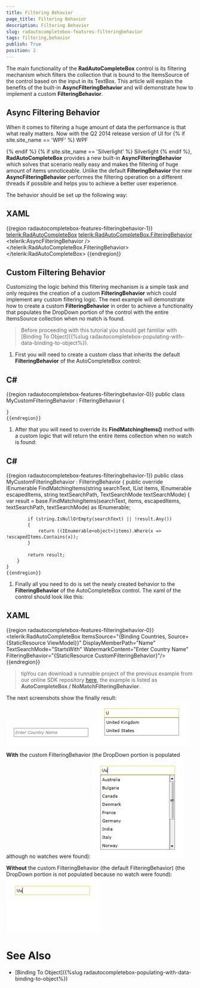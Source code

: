 ```yaml
---
title: Filtering Behavior
page_title: Filtering Behavior
description: Filtering Behavior
slug: radautocompletebox-features-filteringbehavior
tags: filtering,behavior
publish: True
position: 2
---
```



The main functionality of the __RadAutoCompleteBox__ control is its filtering mechanism which filters the collection that is bound to the ItemsSource of the control
        based on the input in its TextBox. This article will explain the benefits of the built-in __AsyncFilteringBehavior__ and 
        will demonstrate how to implement a custom __FilteringBehavior__.
      

## Async Filtering Behavior

When it comes to filtering a huge amount of data the performance is that what really matters. 
          Now with the Q2 2014 release version of UI for 
  {% if site.site_name == 'WPF' %}
WPF

 {% endif %}
  {% if site.site_name == 'Silverlight' %}
Silverlight
 {% endif %}, __RadAutoCompleteBox__
          provides a new built-in __AsyncFilteringBehavior__ which solves that scenario really easy and makes the filtering of huge amount of items unnoticeable. 
          Unlike the default __FilteringBehavior__ the new __AsyncFilteringBehavior__ performes the filtering operation on a different threads
          if possible and helps you to achieve a better user experience.
        

The behavior should be set up the following way:

## XAML

{{region radautocompletebox-features-filteringbehavior-1}}
	<telerik:RadAutoCompleteBox>
		<telerik:RadAutoCompleteBox.FilteringBehavior>
			<telerik:AsyncFilteringBehavior />
		</telerik:RadAutoCompleteBox.FilteringBehavior>
	</telerik:RadAutoCompleteBox>
	{{endregion}}



## Custom Filtering Behavior

Customizing the logic behind this filtering mechanism is a simple task and only requires the creation of a custom __FilteringBehavior__
          which could implement any custom filtering logic. The next example will demonstrate how to create a custom __FilteringBehavior__ in order to achieve a functionality
          that populates the DropDown portion of the control with the entire ItemsSource collection when no match is found.
        

>Before proceeding with this tutorial you should get familiar with [Binding To Object]({%slug radautocompletebox-populating-with-data-binding-to-object%}).
          

1. First you will need to create a custom class that inherits the default __FilteringBehavior__ of the AutoCompleteBox control:
            

## C#

{{region radautocompletebox-features-filteringbehavior-0}}
	public class MyCustomFilteringBehavior : FilteringBehavior
	{
	
	}
	{{endregion}}



1. After that you will need to override its __FindMatchingItems()__ method with a custom logic that will return the entire items collection when no watch is found:
            

## C#

{{region radautocompletebox-features-filteringbehavior-1}}
	public class MyCustomFilteringBehavior : FilteringBehavior
	{
		public override IEnumerable<object> FindMatchingItems(string searchText, IList items, IEnumerable<object> escapedItems, string textSearchPath, TextSearchMode textSearchMode)
		{
			var result = base.FindMatchingItems(searchText, items, escapedItems, textSearchPath, textSearchMode) as IEnumerable<object>;
	 
			if (string.IsNullOrEmpty(searchText) || !result.Any())
			{
				return ((IEnumerable<object>)items).Where(x => !escapedItems.Contains(x));
			}
	
			return result;
		}
	}
	{{endregion}}



1. Finally all you need to do is set the newly created behavior to the __FilteringBehavior__ of the AutoCompleteBox control. The xaml of the control should look like this:
            

## XAML

{{region radautocompletebox-features-filteringbehavior-0}}
	<telerik:RadAutoCompleteBox ItemsSource="{Binding Countries, Source={StaticResource ViewModel}}"
								DisplayMemberPath="Name" 
								TextSearchMode="StartsWith"
								WatermarkContent="Enter Country Name"
								FilteringBehavior="{StaticResource CustomFilteringBehavior}"/>
	{{endregion}}



>tipYou can download a runnable project of the previous example from our online SDK repository 
            [here](https://github.com/telerik/xaml-sdk), the example is listed as __AutoCompleteBox / NoMatchFilteringBehavior__.
          

The next screenshots show the finally result:
        ![radautocompletebox-features-filteringbehavior-1](images/radautocompletebox-features-filteringbehavior-1.png)![radautocompletebox-features-filteringbehavior-2](images/radautocompletebox-features-filteringbehavior-2.png)

__With__ the custom FilteringBehavior (the DropDown portion is populated although no watches were found):
        ![radautocompletebox-features-filteringbehavior-3](images/radautocompletebox-features-filteringbehavior-3.png)

__Without__ the custom FilteringBehavior (the default FilteringBehavior) (the DropDown portion is not populated because no watch were found):
        ![radautocompletebox-features-filteringbehavior-4](images/radautocompletebox-features-filteringbehavior-4.png)

# See Also

 * [Binding To Object]({%slug radautocompletebox-populating-with-data-binding-to-object%})
